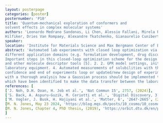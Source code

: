 ```yaml
---
layout: posterpage
categories: [poster]
posternumber: 'P10'
title: 'Quantum-mechanical exploration of conformers and
solvent effects in complex molecular systems'
authors: 'Leonardo Medrano Sandonas, Li Chen, Alessio Fallani, Mirela Puleva, Mathias
Hilfiker, Dries Van Rompaey, Alexandre Tkatchenko, Gianaurelio Cuniberti'
speaker: 
location: 'Institute for Materials Science and Max Bergmann Center of Biomaterials'
abstract: 'Automated lab experiments with closed loop optimization via Bayesian optimization (Gaussian process regression) or other ML/AI methods have seen more research traction during the last years for
different application domains (e.g. formulation development, drug discovery, solid materials screening) [1,2,3].
Important steps in this closed-loop optimization scheme for the design and execution of experiments are: 1. In-silico feature set generation of solutes and solvents with the COSMO solvation model [4] 
and other molecule descriptor tools [5]. 2. 2. GPR model settings, initialization and training with in-silico data to generate first design of experiments. 3. Automated assay/formulations generation with 
laboratory equipment. 4. Automated measurements of solubilities with the generated assay/formulations. 5. Hyperparameters tuning of Gaussian process with measurement data. 6. Evaluation of Gaussian process
confidence and end of experiments loop or updated/new design of experiments and execution of the next batch of experiments in the laboratory. We showcase in this work the evaluation results of step 1 and 2 
with a thorough analysis how a Gaussian process should be implemented to achieve an efficient high-througput screening study with an automated laboratory setup. Further, important data schemas will be presented 
which have been identified to make the data transfer between the laboratory devices and the computational analysis as coherent as possible.'
references: [
['J. Noh, D.H. Doan, H. Job et al.', 'Nat Commun 15', 2757, (2024)],
['S. Back, A. Aspuru-Guzik, M. Ceriotti et al.', 'Digital Discovery, 3', '23-33', '(2024)'],
['M. Vogler, J. Busk, H. Hajiyani et al.', 'Matter, 6', '2647-2665', (2023)],
[M. N. Jones, May 23 2024, 'https://blog.mqs.dk/posts/10_cosmo/10_cosmo'],
[M. N. Jones, Chapter 4, PhD thesis, (2019), 'https://orbit.dtu.dk/en/publications/design-and-optimisation-of-oleochemical-processes']
]
---
```

